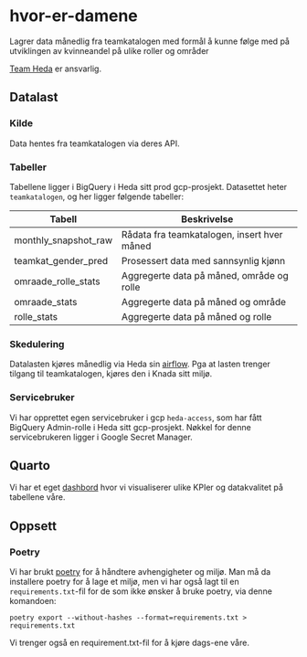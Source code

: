 # hvor-er-damene
Lagrer data månedlig fra teamkatalogen med formål å kunne følge med på utviklingen av kvinneandel på ulike roller og områder

[Team Heda](https://teamkatalog.nav.no/team/1ae1604f-1007-4846-9cea-0153a0ad7c8c) er ansvarlig.

## Datalast
### Kilde
Data hentes fra teamkatalogen via deres API.

### Tabeller
Tabellene ligger i BigQuery i Heda sitt prod gcp-prosjekt. Datasettet heter `teamkatalogen`, og her ligger følgende tabeller:

| Tabell               | Beskrivelse                                 |
|----------------------|---------------------------------------------|
| monthly_snapshot_raw | Rådata fra teamkatalogen, insert hver måned |
| teamkat_gender_pred | Prosessert data med sannsynlig kjønn        |
| omraade_rolle_stats | Aggregerte data på måned, område og rolle   |
| omraade_stats | Aggregerte data på måned og område          |
| rolle_stats | Aggregerte data på måned og rolle           |


### Skedulering
Datalasten kjøres månedlig via Heda sin [airflow](https://heda.airflow.knada.io/).
Pga at lasten trenger tilgang til teamkatalogen, kjøres den i Knada sitt miljø.

### Servicebruker
Vi har opprettet egen servicebruker i gcp `heda-access`, som har fått BigQuery Admin-rolle i Heda sitt gcp-prosjekt. Nøkkel for denne servicebrukeren ligger i Google Secret Manager.

## Quarto
Vi har et eget [dashbord](https://data.ansatt.nav.no/story/6c66a54b-3599-4090-80a1-1a4073900929/index.html) hvor vi visualiserer ulike KPIer og datakvalitet på tabellene våre.

## Oppsett

### Poetry
Vi har brukt [poetry](https://python-poetry.org/) for å håndtere avhengigheter og miljø. 
Man må da installere poetry for å lage et miljø, men vi har også lagt til en `requirements.txt`-fil for de som ikke ønsker å bruke poetry, via denne komandoen:

``poetry export --without-hashes --format=requirements.txt > requirements.txt``

Vi trenger også en requirement.txt-fil for å kjøre dags-ene våre.